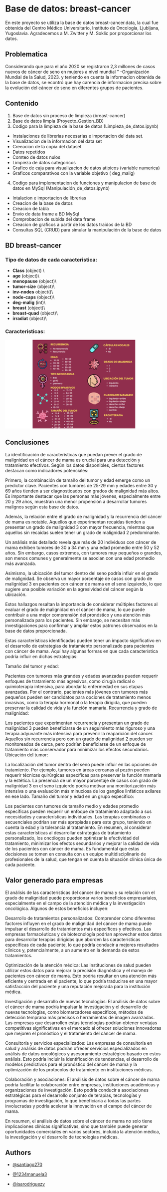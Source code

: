 
# Base de datos: breast-cancer

En este proyecto se utiliza la base de datos breast-cancer.data, la cual fue obtenida del Centro Médico Universitario, Instituto de Oncología, Ljubljana, Yugoslavia. Agradecemos a M. Zwitter y M. Soklic por proporcionar los datos. 

## Problematica 
Considerando que para el año 2020 se registraron 2,3 millones de casos nuevos de cáncer de seno en mujeres a nivel mundial ”
-Organización Mundial de la Salud, 2023.
y teniendo en cuenta la informacion obtenida de la base de datos, se econtró que hay carencia de informacion precisa sobre la evolución del cáncer de seno en diferentes grupos de pacientes. 
## Contenido 
1. Base de datos sin proceso de limpieza (breast-cancer)
2. Base de datos limpia (Proyecto_Gestion_BD)
3. Codigo para la limpieza de la base de datos (Limpieza_de_datos.ipynb) 
* Instalaciones de librerias necesarias e importacion del data set.
* Visualizacion de la informacion del data set 
* Creeacion de la copia del dataset
* Datos repetidos
* Comteo de datos nulos 
* Limpieza de datos categoricos
* Grafico de caja para visualizacion de datos atipicos (variable numerica)
* Graficos comparativos con la variable objetivo ( deg_malig)
4. Codigo para implementacion de funciones y manipulacion de base de datos en MySql (Manipulación_de_datos.ipynb)
* Intalacion e importacion de librerias
* Creacion de la base de datos 
* Creacion de tabla
* Envio de data frame a BD MySql
*  Comprobacion de subida del data frame 
* Creacion de graficos a partir de los datos traidos de la BD
* Consultas SQL (CRUD) para simular la manipulación de la base de datos

## BD breast-cancer
### Tipo de datos de cada caracteristica:
* **Class** (object) \
* **age** (object)\
* **menopause** (object)\
* **tumor-size** (object)\
* **inv-nodes** object()\
* **node-caps** (object)\
* **deg-malig** (int)\
* **breast** (object)\
* **breast-quad** (object)\
* **irradiat** (object)\
### Caracteristicas: 
![Texto alternativo](caracteristicas.png)

## Conclusiones 

La identificación de características que puedan prever el grado de malignidad en el cáncer de mama es crucial para una detección y tratamiento efectivos. Según los datos disponibles, ciertos factores destacan como indicadores potenciales:

Primero, la combinación de tamaño del tumor y edad emerge como un predictor clave. Pacientes con tumores de 25-29 mm y edades entre 30 y 69 años tienden a ser diagnosticados con grados de malignidad más altos. Es importante destacar que las personas más jóvenes, especialmente entre 20 y 29 años, muestran una menor propensión a desarrollar tumores malignos según esta base de datos.

Además, la relación entre el grado de malignidad y la recurrencia del cáncer de mama es notable. Aquellos que experimentan recaídas tienden a presentar un grado de malignidad 3 con mayor frecuencia, mientras que aquellos sin recaídas suelen tener un grado de malignidad 2 predominante.

Un análisis más detallado revela que más de 20 individuos con cáncer de mama exhiben tumores de 30 a 34 mm y una edad promedio entre 50 y 52 años. Sin embargo, casos extremos, con tumores muy pequeños o grandes, son menos comunes y generalmente se asocian con una edad promedio más avanzada.

Asimismo, la ubicación del tumor dentro del seno podría influir en el grado de malignidad. Se observa un mayor porcentaje de casos con grado de malignidad 3 en pacientes con cáncer de mama en el seno izquierdo, lo que sugiere una posible variación en la agresividad del cáncer según la ubicación.

Estos hallazgos resaltan la importancia de considerar múltiples factores al evaluar el grado de malignidad en el cáncer de mama, lo que puede contribuir a una mejor comprensión del pronóstico y una atención más personalizada para los pacientes. Sin embargo, se necesitan más investigaciones para confirmar y ampliar estos patrones observados en la base de datos proporcionada.

Estas características identificadas pueden tener un impacto significativo en el desarrollo de estrategias de tratamiento personalizado para pacientes con cáncer de mama. Aquí hay algunas formas en que cada característica podría influir en dichas estrategias:

Tamaño del tumor y edad:

Pacientes con tumores más grandes y edades avanzadas pueden requerir enfoques de tratamiento más agresivos, como cirugía radical o quimioterapia intensiva, para abordar la enfermedad en sus etapas avanzadas.
Por el contrario, pacientes más jóvenes con tumores más pequeños pueden ser candidatos para opciones de tratamiento menos invasivas, como la terapia hormonal o la terapia dirigida, que pueden preservar la calidad de vida y la función mamaria.
Recurrencia y grado de malignidad:

Los pacientes que experimentan recurrencia y presentan un grado de malignidad 3 pueden beneficiarse de un seguimiento más riguroso y una terapia adyuvante más intensiva para prevenir la reaparición del cáncer.
Aquellos sin recurrencia pero con un grado de malignidad 2 pueden ser monitoreados de cerca, pero podrían beneficiarse de un enfoque de tratamiento más conservador para minimizar los efectos secundarios.
Ubicación del tumor:

La localización del tumor dentro del seno puede influir en las opciones de tratamiento. Por ejemplo, tumores en áreas cercanas al pezón pueden requerir técnicas quirúrgicas específicas para preservar la función mamaria y la estética.
La presencia de un mayor porcentaje de casos con grado de malignidad 3 en el seno izquierdo podría motivar una monitorización más intensiva o una evaluación más minuciosa de los ganglios linfáticos axilares en ese lado.
Tamaño del tumor y edad en un grupo específico:

Los pacientes con tumores de tamaño medio y edades promedio específicas pueden requerir un enfoque de tratamiento adaptado a sus necesidades y características individuales.
Las terapias combinadas o secuenciales podrían ser más apropiadas para este grupo, teniendo en cuenta la edad y la tolerancia al tratamiento.
En resumen, al considerar estas características al desarrollar estrategias de tratamiento personalizado, los oncólogos pueden optimizar la efectividad del tratamiento, minimizar los efectos secundarios y mejorar la calidad de vida de los pacientes con cáncer de mama. Es fundamental que estas decisiones se tomen en consulta con un equipo multidisciplinario de profesionales de la salud, que tengan en cuenta la situación clínica única de cada paciente.

## Valor generado para empresas

El análisis de las características del cáncer de mama y su relación con el grado de malignidad puede proporcionar varios beneficios empresariales, especialmente en el campo de la atención médica y la investigación oncológica. Algunos de estos beneficios incluyen:

Desarrollo de tratamientos personalizados: Comprender cómo diferentes factores influyen en el grado de malignidad del cáncer de mama puede impulsar el desarrollo de tratamientos más específicos y efectivos. Las empresas farmacéuticas y de biotecnología podrían aprovechar estos datos para desarrollar terapias dirigidas que aborden las características específicas de cada paciente, lo que podría conducir a mejores resultados clínicos y, potencialmente, a un aumento en la demanda de estos tratamientos.

Optimización de la atención médica: Las instituciones de salud pueden utilizar estos datos para mejorar la precisión diagnóstica y el manejo de pacientes con cáncer de mama. Esto podría resultar en una atención más eficiente y centrada en el paciente, lo que podría traducirse en una mayor satisfacción del paciente y una reputación mejorada para la institución médica.

Investigación y desarrollo de nuevas tecnologías: El análisis de datos sobre el cáncer de mama podría impulsar la investigación y el desarrollo de nuevas tecnologías, como biomarcadores específicos, métodos de detección temprana más precisos o herramientas de imagen avanzadas. Las empresas que desarrollen estas tecnologías podrían obtener ventajas competitivas significativas en el mercado al ofrecer soluciones innovadoras que mejoren el pronóstico y el tratamiento del cáncer de mama.

Consultoría y servicios especializados: Las empresas de consultoría en salud y análisis de datos podrían ofrecer servicios especializados en análisis de datos oncológicos y asesoramiento estratégico basado en estos análisis. Esto podría incluir la identificación de tendencias, el desarrollo de modelos predictivos para el pronóstico del cáncer de mama y la optimización de los protocolos de tratamiento en instituciones médicas.

Colaboración y asociaciones: El análisis de datos sobre el cáncer de mama podría facilitar la colaboración entre empresas, instituciones académicas y organizaciones de investigación. Esto podría conducir a asociaciones estratégicas para el desarrollo conjunto de terapias, tecnologías y programas de investigación, lo que beneficiaría a todas las partes involucradas y podría acelerar la innovación en el campo del cáncer de mama.

En resumen, el análisis de datos sobre el cáncer de mama no solo tiene implicaciones clínicas significativas, sino que también puede generar oportunidades comerciales en varios sectores, incluida la atención médica, la investigación y el desarrollo de tecnologías médicas.

## Authors

- [@santiago270](https://github.com/Santiago270)

- [@1234manuela3](https://www.github.com/1234manuela3)

- [@isarodriguezv](https://www.github.com/isarodriguezv)
